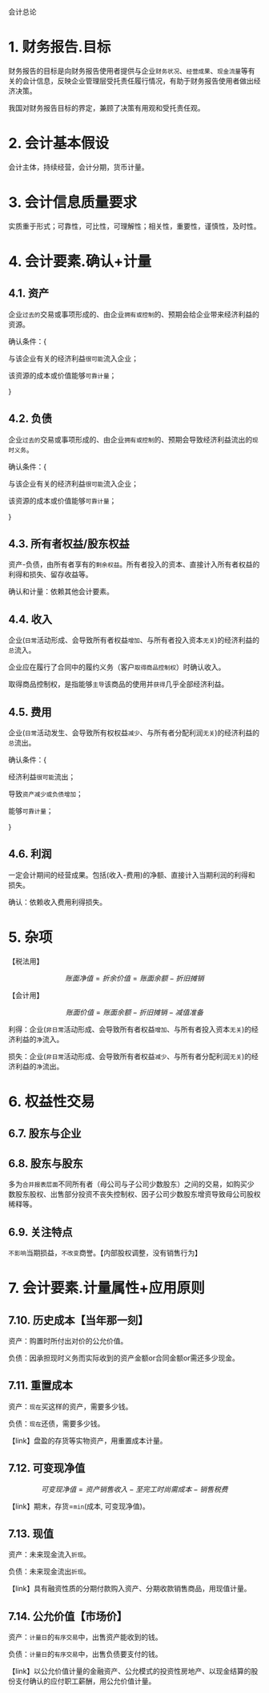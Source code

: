 会计总论

# 1. 财务报告.目标

财务报告的目标是向财务报告使用者提供与企业`财务状况`、`经营成果`、`现金流量`等有关的会计信息，反映企业管理层受托责任履行情况，有助于财务报告使用者做出经济决策。

我国对财务报告目标的界定，兼顾了决策有用观和受托责任观。

# 2. 会计基本假设

会计主体，持续经营，会计分期，货币计量。

# 3. 会计信息质量要求

实质重于形式；可靠性，可比性，可理解性；相关性，重要性，谨慎性，及时性。

# 4. 会计要素.确认+计量

## 4.1. 资产

企业`过去的`交易或事项形成的、由企业`拥有或控制`的、预期会给企业带来经济利益的资源。

确认条件：{

与该企业有关的经济利益`很可能`流入企业；

该资源的成本或价值能够`可靠计量`；

}

## 4.2. 负债

企业`过去的`交易或事项形成的、由企业`拥有或控制`的、预期会导致经济利益流出的`现时义务`。

确认条件：{

与该企业有关的经济利益`很可能`流入企业；

该资源的成本或价值能够`可靠计量`；

}

## 4.3. 所有者权益/股东权益

资产-负债，由所有者享有的`剩余权益`。所有者投入的资本、直接计入所有者权益的利得和损失、留存收益等。

确认和计量：依赖其他会计要素。

## 4.4. 收入

企业(`日常`活动形成、会导致所有者权益`增加`、与所有者投入资本`无关`)的经济利益的`总`流入。

企业应在履行了合同中的履约义务（客户`取得商品控制权`）时确认收入。

取得商品控制权，是指能够`主导`该商品的使用并`获得`几乎全部经济利益。

## 4.5. 费用

企业(`日常`活动发生、会导致所有权权益`减少`、与所有者分配利润`无关`)的经济利益的`总`流出。

确认条件：{

经济利益`很可能`流出；

导致`资产减少或负债增加`；

能够`可靠计量`；

}

## 4.6. 利润

一定会计期间的经营成果。包括(收入-费用)的净额、直接计入当期利润的利得和损失。

确认：依赖收入费用利得损失。

# 5. 杂项

【税法用】

$$账面净值=折余价值=账面余额-折旧摊销$$

【会计用】

$$账面价值=账面余额-折旧摊销-减值准备$$

利得：企业(`非日常`活动形成、会导致所有者权益`增加`、与所有者投入资本`无关`)的经济利益的`净`流入。

损失：企业(`非日常`活动形成、会导致所有者权益`减少`、与所有者分配利润`无关`)的经济利益的`净`流出。

# 6. 权益性交易

## 6.7. 股东与企业

## 6.8. 股东与股东

多为`合并报表层面`不同所有者（母公司与子公司少数股东）之间的交易，如购买少数股东股权、出售部分投资不丧失控制权、因子公司少数股东增资导致母公司股权稀释等。

## 6.9. 关注特点

`不影响`当期损益，`不改变`商誉。【内部股权调整，没有销售行为】

# 7. 会计要素.计量属性+应用原则

## 7.10. 历史成本【当年那一刻】

资产：购置时所付出对价的公允价值。

负债：因承担现时义务而实际收到的资产金额or合同金额or需还多少现金。

## 7.11. 重置成本

资产：`现在`买这样的资产，需要多少钱。

负债：`现在`还债，需要多少钱。

【link】盘盈的存货等实物资产，用重置成本计量。

## 7.12. 可变现净值

$$可变现净值=资产销售收入-至完工时尚需成本-销售税费$$

【link】期末，存货=`min`(成本, 可变现净值)。

## 7.13. 现值

资产：未来现金流入`折现`。

负债：未来现金流出`折现`。

【link】具有融资性质的分期付款购入资产、分期收款销售商品，用现值计量。

## 7.14. 公允价值【市场价】

资产：`计量日`的`有序交易`中，出售资产能收到的钱。

负债：`计量日`的`有序交易`中，出售负债要支付的钱。

【link】以公允价值计量的金融资产、公允模式的投资性房地产、以现金结算的股份支付确认的应付职工薪酬，用公允价值计量。
